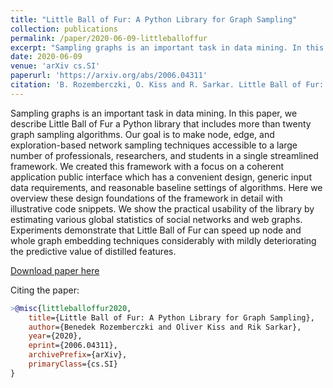 ```yaml
---
title: "Little Ball of Fur: A Python Library for Graph Sampling"
collection: publications
permalink: /paper/2020-06-09-littleballoffur
excerpt: "Sampling graphs is an important task in data mining. In this paper, we describe Little Ball of Fur a Python library that includes more than twenty graph sampling algorithms. Our goal is to make node, edge, and exploration-based network sampling techniques accessible to a large number of professionals, researchers, and students in a single streamlined framework. We created this framework with a focus on a coherent application public interface which has a convenient design, generic input data requirements, and reasonable baseline settings of algorithms. Here we overview these design foundations of the framework in detail with illustrative code snippets. We show the practical usability of the library by estimating various global statistics of social networks and web graphs. Experiments demonstrate that Little Ball of Fur can speed up node and whole graph embedding techniques considerably with mildly deteriorating the predictive value of distilled features."
date: 2020-06-09
venue: 'arXiv cs.SI'
paperurl: 'https://arxiv.org/abs/2006.04311'
citation: 'B. Rozemberczki, O. Kiss and R. Sarkar. Little Ball of Fur: A Python Library for Graph Sampling, ArXiV 2020.'
---
```


Sampling graphs is an important task in data mining. In this paper, we describe Little Ball of Fur a Python library that includes more than twenty graph sampling algorithms. Our goal is to make node, edge, and exploration-based network sampling techniques accessible to a large number of professionals, researchers, and students in a single streamlined framework. We created this framework with a focus on a coherent application public interface which has a convenient design, generic input data requirements, and reasonable baseline settings of algorithms. Here we overview these design foundations of the framework in detail with illustrative code snippets. We show the practical usability of the library by estimating various global statistics of social networks and web graphs. Experiments demonstrate that Little Ball of Fur can speed up node and whole graph embedding techniques considerably with mildly deteriorating the predictive value of distilled features.

[Download paper here](https://arxiv.org/abs/2006.04311)

Citing the paper:
```bibtex
>@misc{littleballoffur2020,
    title={Little Ball of Fur: A Python Library for Graph Sampling},
    author={Benedek Rozemberczki and Oliver Kiss and Rik Sarkar},
    year={2020},
    eprint={2006.04311},
    archivePrefix={arXiv},
    primaryClass={cs.SI}
}
```
